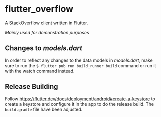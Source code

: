 # flutter_overflow

A StackOverflow client written in Flutter.

_Mainly used for demonstration purposes_

## Changes to _models.dart_

In order to reflect any changes to the data models in _models.dart_, make sure to run the `$ flutter pub run build_runner build` command or run it with the watch command instead.

## Release Building

Follow https://flutter.dev/docs/deployment/android#create-a-keystore to create a keystore and configure it in the app to do the release build.
The `build.gradle` file have been adjusted.